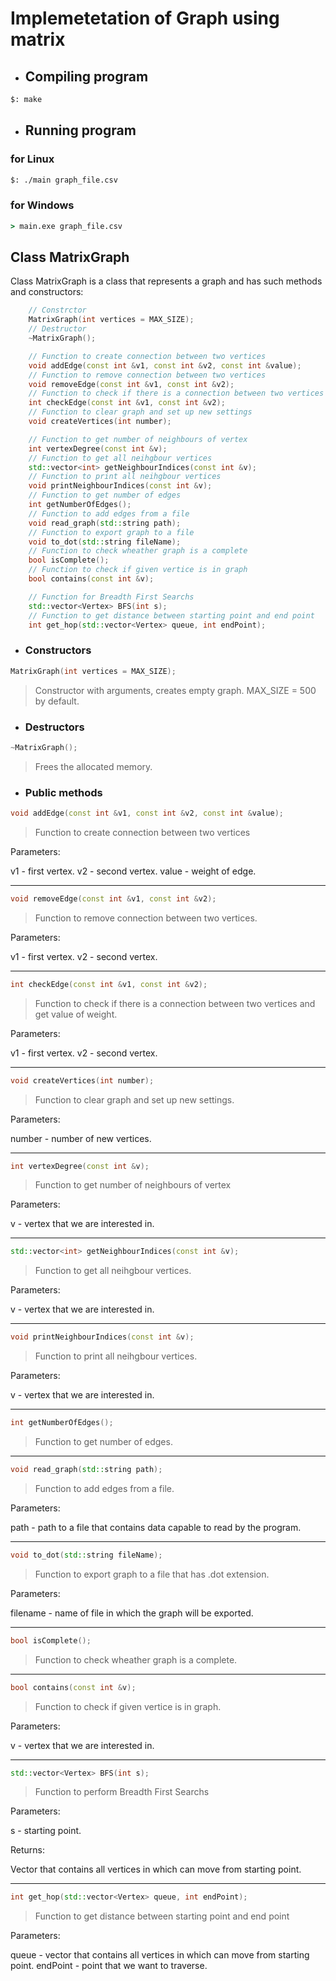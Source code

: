 # Implemetetation of Graph using matrix

- ## Compiling program

```bash
$: make
```

- ## Running program

### for Linux

```bash
$: ./main graph_file.csv
```

### for Windows

```cmd
> main.exe graph_file.csv
```

## Class MatrixGraph

Class MatrixGraph is a class that represents a graph and has such methods and constructors:

````c++
    // Constrctor
    MatrixGraph(int vertices = MAX_SIZE);
    // Destructor
    ~MatrixGraph();

    // Function to create connection between two vertices
    void addEdge(const int &v1, const int &v2, const int &value);
    // Function to remove connection between two vertices
    void removeEdge(const int &v1, const int &v2);
    // Function to check if there is a connection between two vertices and get value of weight
    int checkEdge(const int &v1, const int &v2);
    // Function to clear graph and set up new settings
    void createVertices(int number);

    // Function to get number of neighbours of vertex
    int vertexDegree(const int &v);
    // Function to get all neihgbour vertices
    std::vector<int> getNeighbourIndices(const int &v);
    // Function to print all neihgbour vertices
    void printNeighbourIndices(const int &v);
    // Function to get number of edges
    int getNumberOfEdges();
    // Function to add edges from a file
    void read_graph(std::string path);
    // Function to export graph to a file
    void to_dot(std::string fileName);
    // Function to check wheather graph is a complete
    bool isComplete();
    // Function to check if given vertice is in graph
    bool contains(const int &v);

    // Function for Breadth First Searchs
    std::vector<Vertex> BFS(int s);
    // Function to get distance between starting point and end point
    int get_hop(std::vector<Vertex> queue, int endPoint);
````

- ### Constructors

```C++
MatrixGraph(int vertices = MAX_SIZE);
```

> Constructor with arguments, creates empty graph. MAX_SIZE = 500 by default.

- ### Destructors

```C++
~MatrixGraph();
```

> Frees the allocated memory.

- ### Public methods

```C++
void addEdge(const int &v1, const int &v2, const int &value);
```

> Function to create connection between two vertices

Parameters:

v1 - first vertex.
v2 - second vertex.
value - weight of edge.

---

```C++
void removeEdge(const int &v1, const int &v2);
```

> Function to remove connection between two vertices.

Parameters:

v1 - first vertex.
v2 - second vertex.

---

```C++
int checkEdge(const int &v1, const int &v2);
```

> Function to check if there is a connection between two vertices and get value of weight.  

Parameters:

v1 - first vertex.
v2 - second vertex.

---

```C++
void createVertices(int number);
```

> Function to clear graph and set up new settings.

Parameters:

number - number of new vertices.

---

```C++
int vertexDegree(const int &v);
```

> Function to get number of neighbours of vertex

Parameters:

v - vertex that we are interested in.

---

```C++
std::vector<int> getNeighbourIndices(const int &v);
```

> Function to get all neihgbour vertices.

Parameters:

v - vertex that we are interested in.

---

```C++
void printNeighbourIndices(const int &v);
```

> Function to print all neihgbour vertices.

Parameters:

v - vertex that we are interested in.

---

```C++
int getNumberOfEdges();
```

> Function to get number of edges.

---

```C++
void read_graph(std::string path);
```

> Function to add edges from a file.

Parameters:

path - path to a file that contains data capable to read by the program.

---

```C++
void to_dot(std::string fileName);
```

> Function to export graph to a file that has .dot extension.

Parameters:

filename - name of file in which the graph will be exported.

---

```C++
bool isComplete();
```

> Function to check wheather graph is a complete.

---

```C++
bool contains(const int &v);
```

> Function to check if given vertice is in graph.

Parameters:

v - vertex that we are interested in.

---

```c++
std::vector<Vertex> BFS(int s);
```

> Function to perform Breadth First Searchs

Parameters:

s - starting point.

Returns:

Vector that contains all vertices in which can move from starting point.

---

```c++
int get_hop(std::vector<Vertex> queue, int endPoint);
```

> Function to get distance between starting point and end point

Parameters:

queue - vector that contains all vertices in which can move from starting point.
endPoint - point that we want to traverse.
